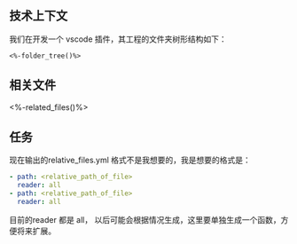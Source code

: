 ## 技术上下文

我们在开发一个 vscode 插件，其工程的文件夹树形结构如下：

```
<%-folder_tree()%>
```

## 相关文件

<%-related_files()%>

## 任务

现在输出的relative_files.yml 格式不是我想要的，我是想要的格式是：

```yaml
- path: <relative_path_of_file>
  reader: all
- path: <relative_path_of_file>
  reader: all
```

目前的reader 都是 all， 以后可能会根据情况生成，这里要单独生成一个函数，方便将来扩展。
